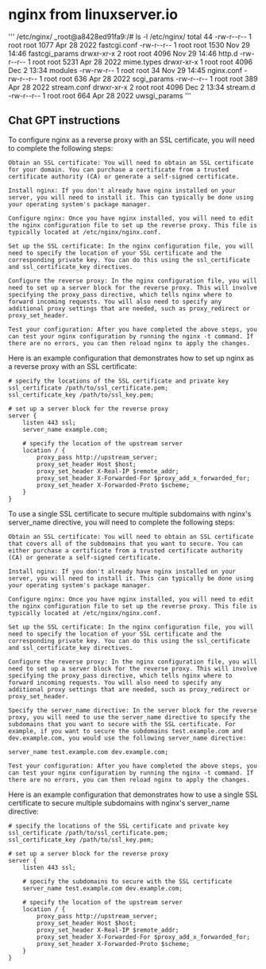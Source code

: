 # nginx from linuxserver.io 
'''
/etc/nginx/
\_root@a8428ed91fa9:/# ls -l /etc/nginx/
   total 44
   -rw-r--r-- 1 root root 1077 Apr 28  2022 fastcgi.conf
   -rw-r--r-- 1 root root 1530 Nov 29 14:46 fastcgi_params
   drwxr-xr-x 2 root root 4096 Nov 29 14:46 http.d
   -rw-r--r-- 1 root root 5231 Apr 28  2022 mime.types
   drwxr-xr-x 1 root root 4096 Dec  2 13:34 modules
   -rw-rw-r-- 1 root root   34 Nov 29 14:45 nginx.conf
   -rw-r--r-- 1 root root  636 Apr 28  2022 scgi_params
   -rw-r--r-- 1 root root  389 Apr 28  2022 stream.conf
   drwxr-xr-x 2 root root 4096 Dec  2 13:34 stream.d
   -rw-r--r-- 1 root root  664 Apr 28  2022 uwsgi_params
'''

## Chat GPT instructions
To configure nginx as a reverse proxy with an SSL certificate, you will need to complete the following steps:

    Obtain an SSL certificate: You will need to obtain an SSL certificate for your domain. You can purchase a certificate from a trusted certificate authority (CA) or generate a self-signed certificate.

    Install nginx: If you don't already have nginx installed on your server, you will need to install it. This can typically be done using your operating system's package manager.

    Configure nginx: Once you have nginx installed, you will need to edit the nginx configuration file to set up the reverse proxy. This file is typically located at /etc/nginx/nginx.conf.

    Set up the SSL certificate: In the nginx configuration file, you will need to specify the location of your SSL certificate and the corresponding private key. You can do this using the ssl_certificate and ssl_certificate_key directives.

    Configure the reverse proxy: In the nginx configuration file, you will need to set up a server block for the reverse proxy. This will involve specifying the proxy_pass directive, which tells nginx where to forward incoming requests. You will also need to specify any additional proxy settings that are needed, such as proxy_redirect or proxy_set_header.

    Test your configuration: After you have completed the above steps, you can test your nginx configuration by running the nginx -t command. If there are no errors, you can then reload nginx to apply the changes.

Here is an example configuration that demonstrates how to set up nginx as a reverse proxy with an SSL certificate:

```
# specify the locations of the SSL certificate and private key
ssl_certificate /path/to/ssl_certificate.pem;
ssl_certificate_key /path/to/ssl_key.pem;

# set up a server block for the reverse proxy
server {
    listen 443 ssl;
    server_name example.com;

    # specify the location of the upstream server
    location / {
        proxy_pass http://upstream_server;
        proxy_set_header Host $host;
        proxy_set_header X-Real-IP $remote_addr;
        proxy_set_header X-Forwarded-For $proxy_add_x_forwarded_for;
        proxy_set_header X-Forwarded-Proto $scheme;
    }
}
```

To use a single SSL certificate to secure multiple subdomains with nginx's server_name directive, you will need to complete the following steps:

    Obtain an SSL certificate: You will need to obtain an SSL certificate that covers all of the subdomains that you want to secure. You can either purchase a certificate from a trusted certificate authority (CA) or generate a self-signed certificate.

    Install nginx: If you don't already have nginx installed on your server, you will need to install it. This can typically be done using your operating system's package manager.

    Configure nginx: Once you have nginx installed, you will need to edit the nginx configuration file to set up the reverse proxy. This file is typically located at /etc/nginx/nginx.conf.

    Set up the SSL certificate: In the nginx configuration file, you will need to specify the location of your SSL certificate and the corresponding private key. You can do this using the ssl_certificate and ssl_certificate_key directives.

    Configure the reverse proxy: In the nginx configuration file, you will need to set up a server block for the reverse proxy. This will involve specifying the proxy_pass directive, which tells nginx where to forward incoming requests. You will also need to specify any additional proxy settings that are needed, such as proxy_redirect or proxy_set_header.

    Specify the server_name directive: In the server block for the reverse proxy, you will need to use the server_name directive to specify the subdomains that you want to secure with the SSL certificate. For example, if you want to secure the subdomains test.example.com and dev.example.com, you would use the following server_name directive:

```
server_name test.example.com dev.example.com;
```

    Test your configuration: After you have completed the above steps, you can test your nginx configuration by running the nginx -t command. If there are no errors, you can then reload nginx to apply the changes.

Here is an example configuration that demonstrates how to use a single SSL certificate to secure multiple subdomains with nginx's server_name directive:

```
# specify the locations of the SSL certificate and private key
ssl_certificate /path/to/ssl_certificate.pem;
ssl_certificate_key /path/to/ssl_key.pem;

# set up a server block for the reverse proxy
server {
    listen 443 ssl;

    # specify the subdomains to secure with the SSL certificate
    server_name test.example.com dev.example.com;

    # specify the location of the upstream server
    location / {
        proxy_pass http://upstream_server;
        proxy_set_header Host $host;
        proxy_set_header X-Real-IP $remote_addr;
        proxy_set_header X-Forwarded-For $proxy_add_x_forwarded_for;
        proxy_set_header X-Forwarded-Proto $scheme;
    }
}
```
